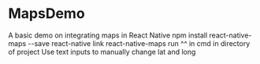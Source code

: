 # MapsDemo
A basic demo on integrating maps in React Native
npm install react-native-maps --save
react-native link react-native-maps
run ^^ in cmd in directory of project
Use text inputs to manually change lat and long
